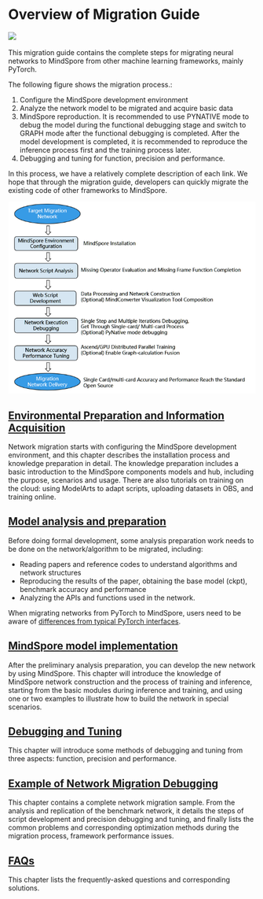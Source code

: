 # Overview of Migration Guide

<a href="https://gitee.com/mindspore/docs/blob/r2.0.0-alpha/docs/mindspore/source_en/migration_guide/overview.md" target="_blank"><img src="https://mindspore-website.obs.cn-north-4.myhuaweicloud.com/website-images/master/resource/_static/logo_source_en.png"></a>

This migration guide contains the complete steps for migrating neural networks to MindSpore from other machine learning frameworks, mainly PyTorch.

The following figure shows the migration process.:

1. Configure the MindSpore development environment
2. Analyze the network model to be migrated and acquire basic data
3. MindSpore reproduction. It is recommended to use PYNATIVE mode to debug the model during the functional debugging stage and switch to GRAPH mode after the functional debugging is completed. After the model development is completed, it is recommended to reproduce the inference process first and the training process later.
4. Debugging and tuning for function, precision and performance.

In this process, we have a relatively complete description of each link. We hope that through the migration guide, developers can quickly migrate the existing code of other frameworks to MindSpore.

![flowchart](./images/flowchart.PNG "Migration Process")

## [Environmental Preparation and Information Acquisition](https://www.mindspore.cn/docs/en/r2.0.0-alpha/migration_guide/enveriment_preparation.html)

Network migration starts with configuring the MindSpore development environment, and this chapter describes the installation process and knowledge preparation in detail. The knowledge preparation includes a basic introduction to the MindSpore components models and hub, including the purpose, scenarios and usage. There are also tutorials on training on the cloud: using ModelArts to adapt scripts, uploading datasets in OBS, and training online.

## [Model analysis and preparation](https://www.mindspore.cn/docs/en/r2.0.0-alpha/migration_guide/analysis_and_preparation.html)

Before doing formal development, some analysis preparation work needs to be done on the network/algorithm to be migrated, including:

- Reading papers and reference codes to understand algorithms and network structures
- Reproducing the results of the paper, obtaining the base model (ckpt), benchmark accuracy and performance
- Analyzing the APIs and functions used in the network.

When migrating networks from PyTorch to MindSpore, users need to be aware of [differences from typical PyTorch interfaces](https://www.mindspore.cn/docs/en/r2.0.0-alpha/migration_guide/typical_api_comparision.html).

## [MindSpore model implementation](https://www.mindspore.cn/docs/en/r2.0.0-alpha/migration_guide/model_development/model_development.html)

After the preliminary analysis preparation, you can develop the new network by using MindSpore. This chapter will introduce the knowledge of MindSpore network construction and the process of training and inference, starting from the basic modules during inference and training, and using one or two examples to illustrate how to build the network in special scenarios.

## [Debugging and Tuning](https://www.mindspore.cn/docs/en/r2.0.0-alpha/migration_guide/debug_and_tune.html)

This chapter will introduce some methods of debugging and tuning from three aspects: function, precision and performance.

## [Example of Network Migration Debugging](https://www.mindspore.cn/docs/en/r2.0.0-alpha/migration_guide/sample_code.html)

This chapter contains a complete network migration sample. From the analysis and replication of the benchmark network, it details the steps of script development and precision debugging and tuning, and finally lists the common problems and corresponding optimization methods during the migration process, framework performance issues.

## [FAQs](https://www.mindspore.cn/docs/en/r2.0.0-alpha/migration_guide/faq.html)

This chapter lists the frequently-asked questions and corresponding solutions.

